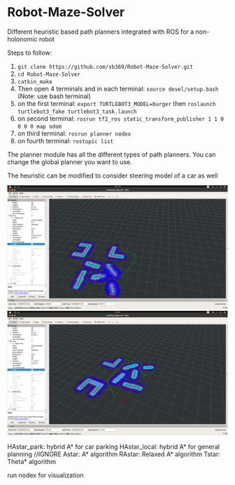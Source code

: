 # Robot-Maze-Solver
Different heuristic based path planners integrated with ROS for a non-holonomic robot

Steps to follow:

1. ```git clone https://github.com/sb369/Robot-Maze-Solver.git```
2. ```cd Robot-Maze-Solver```
3. ```catkin_make```
4.  Then open 4 terminals and in each terminal: ```source devel/setup.bash``` (Note: use bash terminal)
5.  on the first terminal: ```export TURTLEBOT3_MODEL=burger``` then ```roslaunch turtlebot3_fake turtlebot3_task.launch```
6.  on second terminal: ```rosrun tf2_ros static_transform_publisher 1 1 0 0 0 0 map odom```
7.  on third terminal: ```rosrun planner nodex```
8.  on fourth terminal: ```rostopic list```

The planner module has all the different types of path planners. You can change the global planner you want to use.

The heuristic can be modified to consider steering model of a car as well

![The result](Images/shot1.png)
![The result](Images/shot2.png)

HAstar_park: hybrid A* for car parking
HAstar_local: hybrid A* for general planning //IGNORE
Astar: A* algorithm
RAstar: Relaxed A* algorithm
Tstar: Theta* algorithm

run nodex for visualization
